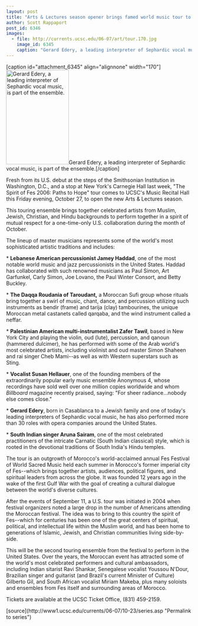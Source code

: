 ```yaml
---
layout: post
title: "Arts & Lectures season opener brings famed world music tour to UCSC"
author: Scott Rappaport 
post_id: 6346
images:
  - file: http://currents.ucsc.edu/06-07/art/tour.170.jpg
    image_id: 6345
    caption: "Gerard Edery, a leading interpreter of Sephardic vocal music, is part of the ensemble."
---
```


[caption id="attachment_6345" align="alignnone" width="170"]<a href="http://localhost/mysite/wp-content/uploads/2006/10/tour.170.jpg"><img class="size-full wp-image-6345" src="http://localhost/mysite/wp-content/uploads/2006/10/tour.170.jpg" alt="Gerard Edery, a leading interpreter of Sephardic vocal music, is part of the ensemble." width="170" height="256" /></a>Gerard Edery, a leading interpreter of Sephardic vocal music, is part of the ensemble.[/caption]
<a name="content" id="content"></a>
<p>
  Fresh from its U.S. debut at the steps of the Smithsonian Institution in Washington, D.C., and a stop at New York's Carnegie Hall last week, "The Spirit of Fes 2006: Paths to Hope" tour comes to UCSC's Music Recital Hall this Friday evening, October 27, to open the new Arts &amp; Lectures season.
</p>
<p>
  This touring ensemble brings together celebrated artists from Muslim, Jewish, Christian, and Hindu backgrounds to perform together in a spirit of mutual respect for a one-time-only U.S. collaboration during the month of October.
</p>
<p>
  The lineup of master musicians represents some of the world's most sophisticated artistic traditions and includes:
</p>
<p>
  * <strong>Lebanese American percussionist Jamey Haddad</strong>, one of the most notable world music and jazz percussionists in the United States. Haddad has collaborated with such renowned musicians as Paul Simon, Art Garfunkel, Carly Simon, Joe Lovano, the Paul Winter Consort, and Betty Buckley.
</p>
<p>
  * <strong>The Daqqa Roudania of Taroudant,</strong> a Moroccan Sufi group whose rituals bring together a swirl of music, chant, dance, and percussion utilizing such instruments as bendir (frame) and tarija (clay) tambourines, the unique Moroccan metal castanets called qarqaba, and the wind instrument called a neffar.
</p>
<p>
  * <strong>Palestinian American multi-instrumentalist Zafer Tawil</strong>, based in New York City and playing the violin, oud (lute), percussion, and qanoun (hammered dulcimer), he has performed with some of the Arab world's most celebrated artists, including violinist and oud master Simon Shaheen and rai singer Cheb Mami--as well as with Western superstars such as Sting.
</p>
<p>
  * <strong>Vocalist Susan Hellauer</strong>, one of the founding members of the extraordinarily popular early music ensemble Anonymous 4, whose recordings have sold well over one million copies worldwide and whom <i>Billboard</i> magazine recently praised, saying: "For sheer radiance...nobody else comes close."
</p>
<p>
  * <strong>Gerard Edery</strong>, born in Casablanca to a Jewish family and one of today's leading interpreters of Sephardic vocal music, he has also performed more than 30 roles with opera companies around the United States.
</p>
<p>
  * <strong>South Indian singer Aruna Sairam</strong>, one of the most celebrated practitioners of the intricate Carnatic (South Indian classical) style, which is rooted in the devotional traditions of South India's Hindu temples.
</p>
<p>
  The tour is an outgrowth of Morocco's world-acclaimed annual Fes Festival of World Sacred Music held each summer in Morocco's former imperial city of Fes--which brings together artists, audiences, political figures, and spiritual leaders from across the globe. It was founded 12 years ago in the wake of the first Gulf War with the goal of creating a cultural dialogue between the world's diverse cultures.
</p>
<p>
  After the events of September 11, a U.S. tour was initiated in 2004 when festival organizers noted a large drop in the number of Americans attending the Moroccan festival. The idea was to bring to this country the spirit of Fes--which for centuries has been one of the great centers of spiritual, political, and intellectual life within the Muslim world, and has been home to generations of Islamic, Jewish, and Christian communities living side-by-side.
</p>
<p>
  This will be the second touring ensemble from the festival to perform in the United States. Over the years, the Moroccan event has attracted some of the world's most celebrated performers and cultural ambassadors, including Indian sitarist Ravi Shankar, Senegalese vocalist Youssou N'Dour, Brazilian singer and guitarist (and Brazil's current Minister of Culture) Gilberto Gil, and South African vocalist Miriam Makeba, plus many soloists and ensembles from Fes itself and surrounding areas of Morocco.
</p>
<p>
  Tickets are available at the UCSC Ticket Office, (831) 459-2159.<br>
</p>
[source](http://www1.ucsc.edu/currents/06-07/10-23/series.asp "Permalink to series")
